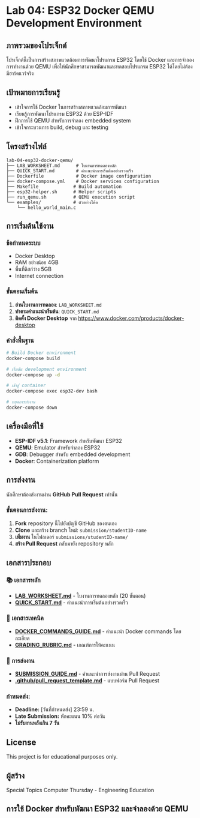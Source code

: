 # Lab 04: ESP32 Docker QEMU Development Environment

## ภาพรวมของโปรเจ็กต์

โปรเจ็กต์นี้เป็นการสร้างสภาพแวดล้อมการพัฒนาโปรแกรม ESP32 โดยใช้ Docker และการจำลองการทำงานด้วย QEMU เพื่อให้นักศึกษาสามารถพัฒนาและทดสอบโปรแกรม ESP32 ได้โดยไม่ต้องมีฮาร์ดแวร์จริง

## เป้าหมายการเรียนรู้

- เข้าใจการใช้ Docker ในการสร้างสภาพแวดล้อมการพัฒนา
- เรียนรู้การพัฒนาโปรแกรม ESP32 ด้วย ESP-IDF
- ฝึกการใช้ QEMU สำหรับการจำลอง embedded system
- เข้าใจกระบวนการ build, debug และ testing

## โครงสร้างไฟล์

```
lab-04-esp32-docker-qemu/
├── LAB_WORKSHEET.md      # ใบงานการทดลองหลัก
├── QUICK_START.md        # คำแนะนำการเริ่มต้นอย่างรวดเร็ว
├── Dockerfile            # Docker image configuration
├── docker-compose.yml    # Docker services configuration  
├── Makefile             # Build automation
├── esp32-helper.sh      # Helper scripts
├── run_qemu.sh          # QEMU execution script
└── examples/            # ตัวอย่างโค้ด
    └── hello_world_main.c
```

## การเริ่มต้นใช้งาน

### ข้อกำหนดระบบ
- Docker Desktop
- RAM อย่างน้อย 4GB
- พื้นที่ดิสก์ว่าง 5GB
- Internet connection

### ขั้นตอนเริ่มต้น
1. **อ่านใบงานการทดลอง**: `LAB_WORKSHEET.md`
2. **ทำตามคำแนะนำเริ่มต้น**: `QUICK_START.md`
3. **ติดตั้ง Docker Desktop** จาก https://www.docker.com/products/docker-desktop

### คำสั่งพื้นฐาน

```bash
# Build Docker environment
docker-compose build

# เริ่มต้น development environment
docker-compose up -d

# เข้าสู่ container
docker-compose exec esp32-dev bash

# หยุดการทำงาน
docker-compose down
```

## เครื่องมือที่ใช้

- **ESP-IDF v5.1**: Framework สำหรับพัฒนา ESP32
- **QEMU**: Emulator สำหรับจำลอง ESP32
- **GDB**: Debugger สำหรับ embedded development
- **Docker**: Containerization platform

## การส่งงาน

นักศึกษาต้องส่งงานผ่าน **GitHub Pull Request** เท่านั้น

### ขั้นตอนการส่งงาน:
1. **Fork** repository นี้ไปยังบัญชี GitHub ของตนเอง
2. **Clone** และสร้าง branch ใหม่: `submission/studentID-name`
3. **เพิ่มงาน** ในโฟลเดอร์ `submissions/studentID-name/`
4. **สร้าง Pull Request** กลับมายัง repository หลัก

## เอกสารประกอบ

### 📚 เอกสารหลัก
- **[LAB_WORKSHEET.md](LAB_WORKSHEET.md)** - ใบงานการทดลองหลัก (20 ขั้นตอน)
- **[QUICK_START.md](QUICK_START.md)** - คำแนะนำการเริ่มต้นอย่างรวดเร็ว

### 🔧 เอกสารเทคนิค
- **[DOCKER_COMMANDS_GUIDE.md](DOCKER_COMMANDS_GUIDE.md)** - คำแนะนำ Docker commands โดยละเอียด
- **[GRADING_RUBRIC.md](GRADING_RUBRIC.md)** - เกณฑ์การให้คะแนน

### 📝 การส่งงาน
- **[SUBMISSION_GUIDE.md](SUBMISSION_GUIDE.md)** - คำแนะนำการส่งงานผ่าน Pull Request
- **[.github/pull_request_template.md](.github/pull_request_template.md)** - แบบฟอร์ม Pull Request

### กำหนดส่ง:
- **Deadline:** [วันที่กำหนดส่ง] 23:59 น.
- **Late Submission:** หักคะแนน 10% ต่อวัน
- **ไม่รับงานหลังเกิน 7 วัน**

## License

This project is for educational purposes only.

## ผู้สร้าง

Special Topics Computer Thursday - Engineering Education
## การใช้ Docker สำหรับพัฒนา ESP32 และจำลองด้วย QEMU